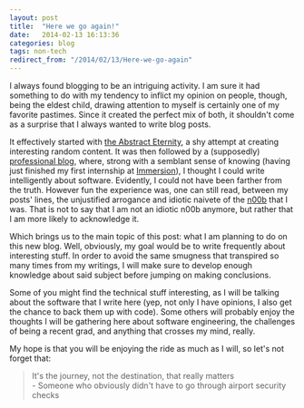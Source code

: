 ```yaml
---
layout: post
title:  "Here we go again!"
date:   2014-02-13 16:13:36
categories: blog
tags: non-tech
redirect_from: "/2014/02/13/Here-we-go-again"
---
```


I always found blogging to be an intriguing activity. I am sure it had something to do with my tendency to inflict my opinion on people, though, being the eldest child, drawing attention to myself is certainly one of my favorite pastimes. Since it created the perfect mix of both, it shouldn't come as a surprise that I always wanted to write blog posts.

It effectively started with [the Abstract Eternity](http://theabstracteternity.wordpress.com/), a shy attempt at creating interesting random content. It was then followed by a (supposedly) [professional blog](http://verybadalloc.wordpress.com/), where, strong with a semblant sense of knowing (having just finished my first internship at [Immersion](http://immersion.com/)), I thought I could write intelligently about software. Evidently, I could not have been farther from the truth. However fun the experience was, one can still read, between my posts' lines, the unjustified arrogance and idiotic naivete of the [n00b](http://www.urbandictionary.com/define.php?term=n00b) that I was. That is not to say that I am not an idiotic n00b anymore, but rather that I am more likely to acknowledge it.

Which brings us to the main topic of this post: what I am planning to do on this new blog. Well, obviously, my goal would be to write frequently about interesting stuff. In order to avoid the same smugness that transpired so many times from my writings, I will make sure to develop enough knowledge about said subject before jumping on making conclusions.

Some of you might find the technical stuff interesting, as I will be talking about the software that I write here (yep, not only I have opinions, I also get the chance to back them up with code). Some others will probably enjoy the thoughts I will be gathering here about software engineering, the challenges of being a recent grad, and anything that crosses my mind, really.

My hope is that you will be enjoying the ride as much as I will, so let's not forget that:

<blockquote>
    <span class="text">It's the journey, not the destination, that really matters</span><br/>
    <span class="source">- Someone who obviously didn't have to go through airport security checks</span>
</blockquote>
